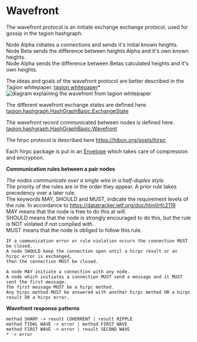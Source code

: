 # Wavefront

The wavefront protocol is an initiate exchange exchange protocol, used for gossip in the tagion hashgraph.

Node Alpha initiates a connections and sends it's initial known heights.  
Node Beta sends the difference between heights Alpha and it's own known heights.  
Node Alpha sends the difference between Betas calculated heights and it's own heights.  

The ideas and goals of the wavefront protocol are better described in the Tagion whitepaper.
[tagion whitepaper](https://www.tagion.org/resources/tagion-whitepaper.pdf)*
![diagram explaining the wavefront from tagion whitepaper](/assets/wavefront.png)

The different wavefront exchange states are defined here.
[tagion.hashgraph.HashGraphBasic.ExchangeState](https://ddoc.tagion.org/tagion.hashgraph.HashGraphBasic.ExchangeState.html)

The wavefront record communicated between nodes is defined here.
[tagion.hashgraph.HashGraphBasic.Wavefront](https://ddoc.tagion.org/tagion.hashgraph.HashGraphBasic.Wavefront.html)

The hirpc protocol is described here https://hibon.org/posts/hirpc

Each hirpc package is put in an [Envelope](/tech/protocols/envelope) which takes care of compression and encryption.

**Communication rules between a pair nodes**

*The nodes communicate over a single wire in a half-duplex style.*  
The priority of the rules are in the order they appear. A prior rule takes precedency over a later rule.  
The keywords MAY, SHOULD and MUST, indicate the requirement levels of the rule.
In accordance to https://datatracker.ietf.org/doc/html/rfc2119  
MAY means that the node is free to do this at will.  
SHOULD means that the node is strongly encouraged to do this, but the rule is NOT violated if not complied with.  
MUST means that the node is obliged to follow this rule.  

```
IF a communication error or rule violation occurs the connection MUST be closed.  
A node SHOULD keep the connection open until a hirpc result or an hirpc error is exchanged,
then the connection MUST be closed.  

A node MAY initiate a connection with any node.
A node which initiates a connection MUST send a message and it MUST sent the first message.  
The first message MUST be a hirpc method.  
Any hirpc method MUST be answered with another hirpc method OR a hirpc result OR a hirpc error.
```


**Wavefront response patterns**

```
method SHARP -> result COHERRENT | result RIPPLE
method TIDAL WAVE -> error | method FIRST WAVE
method FIRST WAVE -> error | result SECOND WAVE
* -> error  
```
